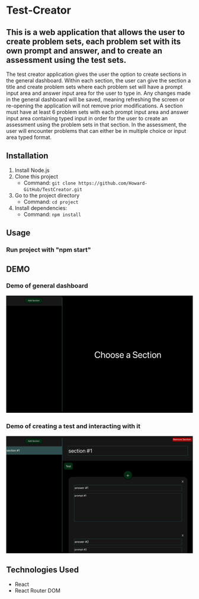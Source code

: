 # Test-Creator

## This is a web application that allows the user to create problem sets, each problem set with its own prompt and answer, and to create an assessment using the test sets. 

The test creator application gives the user the option to create sections in the general dashboard. Within each section, the user can give the section a title and create problem sets where each problem set will have a prompt input area and answer input area for the user to type in. Any changes made in the general dashboard will be saved, meaning refreshing the screen or re-opening the application will not remove prior modifications. A section must have at least 6 problem sets with each prompt input area and answer input area containing typed input in order for the user to create an assessment using the problem sets in that section. In the assessment, the user will encounter problems that can either be in multiple choice or input area typed format. 

## Installation
1. Install Node.js
2. Clone this project
    - Command: `git clone https://github.com/Howard-GitHub/TestCreator.git`
3. Go to the project directory
    - Command: `cd project`
4. Install dependencies:
    - Command: `npm install`

## Usage

### Run project with "npm start"

## DEMO

### Demo of general dashboard
![general dashboard demo gif](https://github.com/Howard-GitHub/TestCreator/blob/main/project/assets/generalDashboardDemo.gif)

### Demo of creating a test and interacting with it
![test demo gif](https://github.com/Howard-GitHub/TestCreator/blob/main/project/assets/TestDemo.gif)


## Technologies Used
- React
- React Router DOM